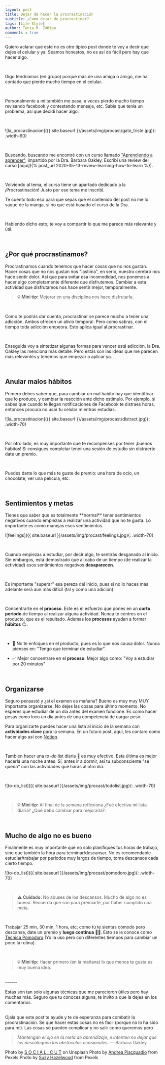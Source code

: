 ```yaml
---
layout: post
title: Dejar de hacer la procrastinación
subtitle: ¿Como dejar de procrastinar?
tags: [Life Style]
author: Tania R. Zúñiga
comments : true
---
```


Quiero aclarar que este no es otro típico post donde te voy a decir que dejes el celular y ya. Seamos honestos, no es así de fácil pero hay que hacer algo. 

<br>

Digo tendríamos (en grupo) porque más de una amiga o amigo, me ha contado que pierde mucho tiempo en el celular. 

<br>

Personalmente a mi también me pasa, a veces pierdo mucho tiempo revisando facebook y contestando mensaje, etc. Sabia que tenia un problema, así que decidí hacer algo.

<br>

![la_procastinacion]({{ site.baseurl }}/assets/img/procast/gato_triste.jpg){: .width-60}

<br>

Buscando, buscando me encontré con un curso llamado ["Aprendiendo a aprender"](https://www.coursera.org/learn/aprendiendo-a-aprender/), impartido por la Dra. Barbara Oakley. Escribí una review del curso [aquí]({% post_url 2020-05-13-review-learning-how-to-learn %}). 


<br>

Volviendo al tema, el curso tiene un apartado dedicado a la ¡Procrastinación! Justo por ese tema me inscribí.

Te cuento todo eso para que sepas que el contenido del post no me lo saque de la manga, si no que está basado el curso de la Dra. 

<br>

Habiendo dicho esto, te voy a compartir lo que me parece más relevante y útil.

<br>

<h2>¿Por qué procrastinamos?</h2>
Procrastinamos cuando tenemos que hacer cosas que no nos gustan. Hacer cosas que no nos gustan nos "lastima", en serio, nuestro cerebro nos hace sentir dolor. Así que para evitar esa incomodidad, nos ponemos a hacer algo completamente diferente que disfrutemos. Cambiar a esta actividad que disfrutamos nos hace sentir mejor, temporalmente.

<br>

>**💡 Mini tip:**
> Mejorar en una disciplina nos hace disfrutarla.

<br>

Como te podrás dar cuenta, procrastinar se parece mucho a tener una adicción. Ambos ofrecen un alivio temporal. Pero como sabras, con el tiempo toda adicción empeora. Esto aplica igual al procrastinar.

<br>

Enseguida voy a sintetizar algunas formas para vencer está adicción, la Dra. Oakley las menciona más detalle. Pero estás son las ideas que me parecen más relevantes y tenemos que empezar a aplicar ya.


<br>

<h2>Anular malos hábitos</h2>
Primero debes saber que, para cambiar un mal habito hay que identificar que lo produce, y cambiar la reacción ante dicho estimulo. Por ejemplo, si sabes que cuando te llegan notificaciones de Facebook te distraes horas, entonces procura no usar tu celular mientras estudias.

<br>

![la_procastinacion]({{ site.baseurl }}/assets/img/procast/distract.jpg){: .width-70}

<br>

Por otro lado, es muy importante que te recompenses por tener ¡buenos hábitos! Si consigues completar tener una sesión de estudio sin distraerte date un premio.

<br>

Puedes darte lo que más te guste de premio: una hora de ocio, un chocolate, ver una película, etc.

<br>

<h2>Sentimientos y metas</h2>
Tienes que saber que es totalmente **normal** tener sentimientos negativos cuando empiezas a realizar una actividad que no te gusta. Lo importante es como manejas esos sentimientos. 

<br>

![feelings]({{ site.baseurl }}/assets/img/procast/feelings.jpg){: .width-70}

<br>

Cuando empiezas a estudiar, por decir algo, te sentirás desganado al inicio. Sin embargos, está demostrado que al cabo de un tiempo (de realizar la actividad) esos sentimientos negativos **desaparecen**.

<br>

Es importante "superar" esa pereza del inicio, pues si no lo haces más adelante será aún más difícil (tal y como una adición).

<br>

Concentrarte en el **proceso**. Este es el esfuerzo que pones en un **corto periodo** de tiempo al realizar alguna actividad. Nunca te centres en el producto, que es el resultado. Ademas los **procesos** ayudan a formar **hábitos** 😉.

<br>

- 🚫 No te enfoques en el producto, pues es lo que nos causa dolor. Nunca pienses en: "Tengo que terminar de estudiar".

- ✅ Mejor concentrare en el **proceso**. Mejor algo como: "Voy a estudiar por 20 minutos"

<br>
<h2>Organizarse</h2>
Seguro pensasté y ¿si el examen es mañana? Bueno es muy muy MUY importante organizarse. No dejes las cosas para último momento.
No esperes que estudiar de un día antes del examen funcione. Es como hacer pesas como loco un día antes de una competencia de cargar peso.

<br>

Para organizarte puedes hacer una lista al inicio de la semana con **actividades clave** para la semana. En un futuro post, aquí, les contare como hacer algo así con [Notion](https://www.notion.so/).

<br>

También hacer una *to-do* list diaria 📝 es muy efectivo. Esta última es mejor hacerla una noche antes. Sí, antes ir a dormir, así tu subconsciente "se queda" con las actividades que harás al otro día.

<br>

![to-do_list]({{ site.baseurl }}/assets/img/procast/todolist.jpg){: .width-70}

<br>

>**💡 Mini tip:**
> Al final de la semana reflexiona ¿Fué efectiva mi lista diaria? ¿Qué debo cambiar para mejorarla?.


<br>

<h2>Mucho de algo no es bueno</h2>
Finalmente es muy importante que no solo planifiques tus horas de trabajo, sino que también la hora para terminar/descansar. No es recomendable estudiar/trabajar por periodos muy largos de tiempo, toma descansos cada cierto tiempo.

<br>

![to-do_list]({{ site.baseurl }}/assets/img/procast/pomodoro.jpg){: .width-70}

<br>

>**⚠️ Cuidado:**
> No abuses de los descansos. Mucho de algo no es bueno. Recuerda que son para premiarte, por haber cumplido una meta.


<br>

Trabajar 25 min, 30 min, 1 hora, etc; como tú te sientas cómodo pero descansa, date un premio y **luego continua** 👍🏼. Esto se le conoce como [Técnica Pomodoro](https://es.wikipedia.org/wiki/T%C3%A9cnica_Pomodoro) (Yo la uso pero con diferentes tiempos para cambiar un poco la rutina).

<br>

>**💡 Mini tip:**
> Hacer primero (en la mañana) lo que menos te gusta es muy buena idea.

<br>
------

Estas son tan solo algunas técnicas que me parecieron útiles pero hay muchas más. Seguro que tu conoces alguna, te invito a que la dejes en los comentarios. 

<br>
Ojala que este post te ayude y te de esperanza para combatir la procrastinación.
Se que hacer estas cosas no es fácil (porque no lo ha sido para mi). Las cosas se pueden complicar y no salir como queremos pero

>*Mantengan el ojo en la meta de aprendizaje, e intenten no dejar que los descoloquen los obstáculos ocasionales.*
> — Barbara Oakley.


Photo by [S O C I A L . C U T](https://unsplash.com/photos/hCjo_bIkVig) on Unsplash
Photo by [Andrea Piacquadio](https://www.pexels.com/photo/young-troubled-woman-using-laptop-at-home-3755755/) from Pexels
Photo by [Suzy Hazelwood](https://www.pexels.com/photo/notebook-1226398/) from Pexels